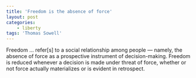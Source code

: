 ```yaml
---
title: 'Freedom is the absence of force'
layout: post
categories:
    - liberty
tags: 'Thomas Sowell'
---
```


Freedom … refer\[s\] to a social relationship among people — namely, the absence of force as a prospective instrument of decision-making. Freedom is reduced whenever a decision is made under threat of force, whether or not force actually materializes or is evident in retrospect.